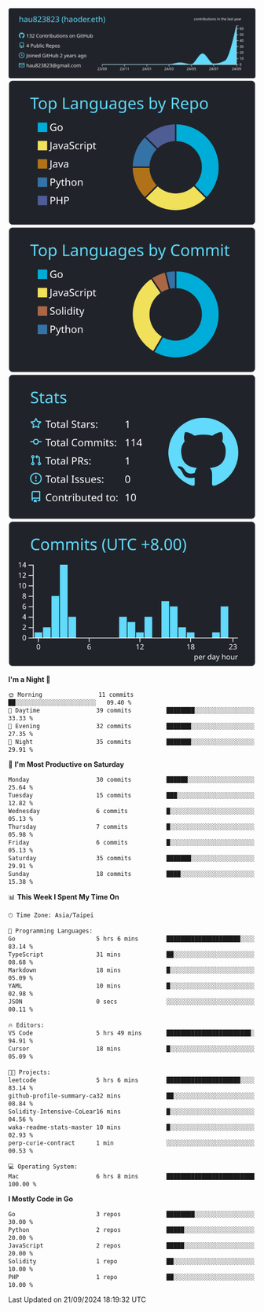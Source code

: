 [![](https://raw.githubusercontent.com/hau823823/hau823823/master/profile-summary-card-output/react/0-profile-details.svg)](https://github.com/vn7n24fzkq/github-profile-summary-cards)
[![](https://raw.githubusercontent.com/hau823823/hau823823/master/profile-summary-card-output/react/1-repos-per-language.svg)](https://github.com/vn7n24fzkq/github-profile-summary-cards) [![](https://raw.githubusercontent.com/hau823823/hau823823/master/profile-summary-card-output/react/2-most-commit-language.svg)](https://github.com/vn7n24fzkq/github-profile-summary-cards)
[![](https://raw.githubusercontent.com/hau823823/hau823823/master/profile-summary-card-output/react/3-stats.svg)](https://github.com/vn7n24fzkq/github-profile-summary-cards) [![](https://raw.githubusercontent.com/hau823823/hau823823/master/profile-summary-card-output/react/4-productive-time.svg)](https://github.com/vn7n24fzkq/github-profile-summary-cards)

<!--START_SECTION:waka-->
**I'm a Night 🦉** 

```text
🌞 Morning                11 commits          ██░░░░░░░░░░░░░░░░░░░░░░░   09.40 % 
🌆 Daytime                39 commits          ████████░░░░░░░░░░░░░░░░░   33.33 % 
🌃 Evening                32 commits          ███████░░░░░░░░░░░░░░░░░░   27.35 % 
🌙 Night                  35 commits          ███████░░░░░░░░░░░░░░░░░░   29.91 % 
```
📅 **I'm Most Productive on Saturday** 

```text
Monday                   30 commits          ██████░░░░░░░░░░░░░░░░░░░   25.64 % 
Tuesday                  15 commits          ███░░░░░░░░░░░░░░░░░░░░░░   12.82 % 
Wednesday                6 commits           █░░░░░░░░░░░░░░░░░░░░░░░░   05.13 % 
Thursday                 7 commits           █░░░░░░░░░░░░░░░░░░░░░░░░   05.98 % 
Friday                   6 commits           █░░░░░░░░░░░░░░░░░░░░░░░░   05.13 % 
Saturday                 35 commits          ███████░░░░░░░░░░░░░░░░░░   29.91 % 
Sunday                   18 commits          ████░░░░░░░░░░░░░░░░░░░░░   15.38 % 
```


📊 **This Week I Spent My Time On** 

```text
🕑︎ Time Zone: Asia/Taipei

💬 Programming Languages: 
Go                       5 hrs 6 mins        █████████████████████░░░░   83.14 % 
TypeScript               31 mins             ██░░░░░░░░░░░░░░░░░░░░░░░   08.68 % 
Markdown                 18 mins             █░░░░░░░░░░░░░░░░░░░░░░░░   05.09 % 
YAML                     10 mins             █░░░░░░░░░░░░░░░░░░░░░░░░   02.98 % 
JSON                     0 secs              ░░░░░░░░░░░░░░░░░░░░░░░░░   00.11 % 

🔥 Editors: 
VS Code                  5 hrs 49 mins       ████████████████████████░   94.91 % 
Cursor                   18 mins             █░░░░░░░░░░░░░░░░░░░░░░░░   05.09 % 

🐱‍💻 Projects: 
leetcode                 5 hrs 6 mins        █████████████████████░░░░   83.14 % 
github-profile-summary-ca32 mins             ██░░░░░░░░░░░░░░░░░░░░░░░   08.84 % 
Solidity-Intensive-CoLear16 mins             █░░░░░░░░░░░░░░░░░░░░░░░░   04.56 % 
waka-readme-stats-master 10 mins             █░░░░░░░░░░░░░░░░░░░░░░░░   02.93 % 
perp-curie-contract      1 min               ░░░░░░░░░░░░░░░░░░░░░░░░░   00.53 % 

💻 Operating System: 
Mac                      6 hrs 8 mins        █████████████████████████   100.00 % 
```

**I Mostly Code in Go** 

```text
Go                       3 repos             ████████░░░░░░░░░░░░░░░░░   30.00 % 
Python                   2 repos             █████░░░░░░░░░░░░░░░░░░░░   20.00 % 
JavaScript               2 repos             █████░░░░░░░░░░░░░░░░░░░░   20.00 % 
Solidity                 1 repo              ██░░░░░░░░░░░░░░░░░░░░░░░   10.00 % 
PHP                      1 repo              ██░░░░░░░░░░░░░░░░░░░░░░░   10.00 % 
```




 Last Updated on 21/09/2024 18:19:32 UTC
<!--END_SECTION:waka-->
